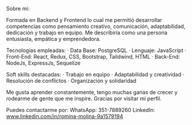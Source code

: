 Sobre mi:

Formada en Backend y Frontend lo cual me permitió desarrollar competencias como pensamiento creativo, comunicación, adaptabilidad, dedicación y trabajo en equipo.
Me describiría como una persona entusiasta, empática y emprendedora. 

Tecnologias empleadas:
· Data Base: PostgreSQL
· Lenguaje: JavaScript
· Front-End: React, Redux, CSS, Bootstrap, Taildwind, HTML
· Back-End: NodeJs, ExpressJs, Sequelize

Soft skills destacadas: 
· Trabajo en equipo
· Adaptabilidad y creatividad
· Resolución de conflictos
· Organización y solidaridad

Me gusta aprender constantemente, tengo muchas ganas de crecer y rodearme de gente que me inspire.
Gracias por visitar mi perfil.


Puedes contactarme por:
WhatsApp: 351-7889260
LinkedIn: www.linkedin.com/in/romina-molina-9a1579194
